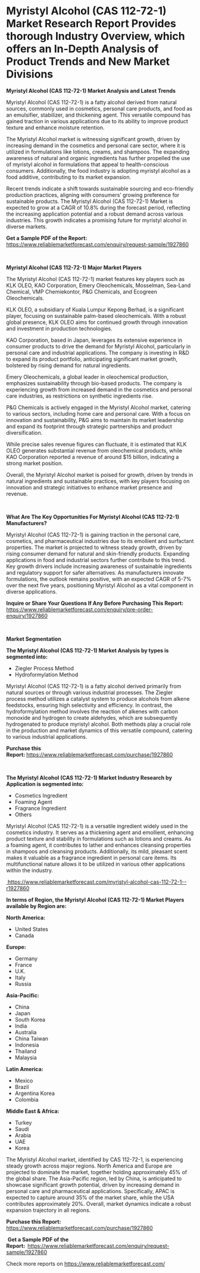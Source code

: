 <p><h1>Myristyl Alcohol (CAS 112-72-1) Market Research Report Provides thorough Industry Overview, which offers an In-Depth Analysis of Product Trends and New Market Divisions</h1></p><p><strong>Myristyl Alcohol (CAS 112-72-1) Market Analysis and Latest Trends</strong></p>
<p><p>Myristyl Alcohol (CAS 112-72-1) is a fatty alcohol derived from natural sources, commonly used in cosmetics, personal care products, and food as an emulsifier, stabilizer, and thickening agent. This versatile compound has gained traction in various applications due to its ability to improve product texture and enhance moisture retention.</p><p>The Myristyl Alcohol market is witnessing significant growth, driven by increasing demand in the cosmetics and personal care sector, where it is utilized in formulations like lotions, creams, and shampoos. The expanding awareness of natural and organic ingredients has further propelled the use of myristyl alcohol in formulations that appeal to health-conscious consumers. Additionally, the food industry is adopting myristyl alcohol as a food additive, contributing to its market expansion.</p><p>Recent trends indicate a shift towards sustainable sourcing and eco-friendly production practices, aligning with consumers’ growing preference for sustainable products. The Myristyl Alcohol (CAS 112-72-1) Market is expected to grow at a CAGR of 10.8% during the forecast period, reflecting the increasing application potential and a robust demand across various industries. This growth indicates a promising future for myristyl alcohol in diverse markets.</p></p>
<p><strong>Get a Sample PDF of the Report:&nbsp;</strong> <a href="https://www.reliablemarketforecast.com/enquiry/request-sample/1927860?utm_campaign=3081&utm_medium=2&utm_source=Github&utm_content=ia&utm_term=28032025&utm_id=myristyl-alcohol-cas-112-72-1">https://www.reliablemarketforecast.com/enquiry/request-sample/1927860</a></p>
<p>&nbsp;</p>
<p><strong>Myristyl Alcohol (CAS 112-72-1) Major Market Players</strong></p>
<p><p>The Myristyl Alcohol (CAS 112-72-1) market features key players such as KLK OLEO, KAO Corporation, Emery Oleochemicals, Mosselman, Sea-Land Chemical, VMP Chemiekontor, P&G Chemicals, and Ecogreen Oleochemicals. </p><p>KLK OLEO, a subsidiary of Kuala Lumpur Kepong Berhad, is a significant player, focusing on sustainable palm-based oleochemicals. With a robust global presence, KLK OLEO aims for continued growth through innovation and investment in production technologies.</p><p>KAO Corporation, based in Japan, leverages its extensive experience in consumer products to drive the demand for Myristyl Alcohol, particularly in personal care and industrial applications. The company is investing in R&D to expand its product portfolio, anticipating significant market growth, bolstered by rising demand for natural ingredients.</p><p>Emery Oleochemicals, a global leader in oleochemical production, emphasizes sustainability through bio-based products. The company is experiencing growth from increased demand in the cosmetics and personal care industries, as restrictions on synthetic ingredients rise.</p><p>P&G Chemicals is actively engaged in the Myristyl Alcohol market, catering to various sectors, including home care and personal care. With a focus on innovation and sustainability, P&G aims to maintain its market leadership and expand its footprint through strategic partnerships and product diversification.</p><p>While precise sales revenue figures can fluctuate, it is estimated that KLK OLEO generates substantial revenue from oleochemical products, while KAO Corporation reported a revenue of around $15 billion, indicating a strong market position.</p><p>Overall, the Myristyl Alcohol market is poised for growth, driven by trends in natural ingredients and sustainable practices, with key players focusing on innovation and strategic initiatives to enhance market presence and revenue.</p></p>
<p>&nbsp;</p>
<p><strong>What Are The Key Opportunities For Myristyl Alcohol (CAS 112-72-1) Manufacturers?</strong></p>
<p><p>Myristyl Alcohol (CAS 112-72-1) is gaining traction in the personal care, cosmetics, and pharmaceutical industries due to its emollient and surfactant properties. The market is projected to witness steady growth, driven by rising consumer demand for natural and skin-friendly products. Expanding applications in food and industrial sectors further contribute to this trend. Key growth drivers include increasing awareness of sustainable ingredients and regulatory support for safer alternatives. As manufacturers innovate formulations, the outlook remains positive, with an expected CAGR of 5-7% over the next five years, positioning Myristyl Alcohol as a vital component in diverse applications.</p></p>
<p><strong>Inquire or Share Your Questions If Any Before Purchasing This Report:</strong> <a href="https://www.reliablemarketforecast.com/enquiry/pre-order-enquiry/1927860?utm_campaign=3081&utm_medium=2&utm_source=Github&utm_content=ia&utm_term=28032025&utm_id=myristyl-alcohol-cas-112-72-1">https://www.reliablemarketforecast.com/enquiry/pre-order-enquiry/1927860</a></p>
<p>&nbsp;</p>
<p><strong>Market Segmentation</strong></p>
<p><strong>The Myristyl Alcohol (CAS 112-72-1) Market Analysis by types is segmented into:</strong></p>
<p><ul><li>Ziegler Process Method</li><li>Hydroformylation Method</li></ul></p>
<p><p>Myristyl Alcohol (CAS 112-72-1) is a fatty alcohol derived primarily from natural sources or through various industrial processes. The Ziegler process method utilizes a catalyst system to produce alcohols from alkene feedstocks, ensuring high selectivity and efficiency. In contrast, the hydroformylation method involves the reaction of alkenes with carbon monoxide and hydrogen to create aldehydes, which are subsequently hydrogenated to produce myristyl alcohol. Both methods play a crucial role in the production and market dynamics of this versatile compound, catering to various industrial applications.</p></p>
<p><strong>Purchase this Report:&nbsp;</strong><a href="https://www.reliablemarketforecast.com/purchase/1927860?utm_campaign=3081&utm_medium=2&utm_source=Github&utm_content=ia&utm_term=28032025&utm_id=myristyl-alcohol-cas-112-72-1">https://www.reliablemarketforecast.com/purchase/1927860</a></p>
<p>&nbsp;</p>
<p><strong>The Myristyl Alcohol (CAS 112-72-1) Market Industry Research by Application is segmented into:</strong></p>
<p><ul><li>Cosmetics Ingredient</li><li>Foaming Agent</li><li>Fragrance Ingredient</li><li>Others</li></ul></p>
<p><p>Myristyl Alcohol (CAS 112-72-1) is a versatile ingredient widely used in the cosmetics industry. It serves as a thickening agent and emollient, enhancing product texture and stability in formulations such as lotions and creams. As a foaming agent, it contributes to lather and enhances cleansing properties in shampoos and cleansing products. Additionally, its mild, pleasant scent makes it valuable as a fragrance ingredient in personal care items. Its multifunctional nature allows it to be utilized in various other applications within the industry.</p></p>
<p><a href="https://www.reliablemarketforecast.com/myristyl-alcohol-cas-112-72-1--r1927860?utm_campaign=3081&utm_medium=2&utm_source=Github&utm_content=ia&utm_term=28032025&utm_id=myristyl-alcohol-cas-112-72-1">&nbsp;https://www.reliablemarketforecast.com/myristyl-alcohol-cas-112-72-1--r1927860</a></p>
<p><strong>In terms of Region, the Myristyl Alcohol (CAS 112-72-1) Market Players available by Region are:</strong></p>
<p>
    <p> <strong> North America: </strong>
        <ul>
            <li>United States</li>
            <li>Canada</li>
        </ul>
        </p> 
    <p> <strong> Europe: </strong>
        <ul>
            <li>Germany</li>
            <li>France</li>
            <li>U.K.</li>
            <li>Italy</li>
            <li>Russia</li>
        </ul>
        </p> 
    <p> <strong> Asia-Pacific: </strong>
        <ul>
            <li>China</li>
            <li>Japan</li>
            <li>South Korea</li>
            <li>India</li>
            <li>Australia</li>
            <li>China Taiwan</li>
            <li>Indonesia</li>
            <li>Thailand</li>
            <li>Malaysia</li>
        </ul>
        </p> 
    <p> <strong> Latin America: </strong>
        <ul>
            <li>Mexico</li>
            <li>Brazil</li>
            <li>Argentina Korea</li>
            <li>Colombia</li>
        </ul>
        </p> 
    <p> <strong> Middle East & Africa: </strong>
        <ul>
            <li>Turkey</li>
            <li>Saudi</li>
            <li>Arabia</li>
            <li>UAE</li>
            <li>Korea</li>
        </ul>
    </p>
    </p>
<p><p>The Myristyl Alcohol market, identified by CAS 112-72-1, is experiencing steady growth across major regions. North America and Europe are projected to dominate the market, together holding approximately 45% of the global share. The Asia-Pacific region, led by China, is anticipated to showcase significant growth potential, driven by increasing demand in personal care and pharmaceutical applications. Specifically, APAC is expected to capture around 35% of the market share, while the USA contributes approximately 20%. Overall, market dynamics indicate a robust expansion trajectory in all regions.</p></p>
<p><strong>Purchase this Report: </strong><a href="https://www.reliablemarketforecast.com/purchase/1927860?utm_campaign=3081&utm_medium=2&utm_source=Github&utm_content=ia&utm_term=28032025&utm_id=myristyl-alcohol-cas-112-72-1">https://www.reliablemarketforecast.com/purchase/1927860</a></p>
<p>&nbsp;<strong>Get a Sample PDF of the Report:&nbsp;&nbsp;</strong><a href="https://www.reliablemarketforecast.com/enquiry/request-sample/1927860?utm_campaign=3081&utm_medium=2&utm_source=Github&utm_content=ia&utm_term=28032025&utm_id=myristyl-alcohol-cas-112-72-1">https://www.reliablemarketforecast.com/enquiry/request-sample/1927860</a></p>
<p><strong></strong></p>
<p>Check more reports on <a href="https://www.reliablemarketforecast.com/?utm_campaign=3081&utm_medium=2&utm_source=Github&utm_content=ia&utm_term=28032025&utm_id=myristyl-alcohol-cas-112-72-1">https://www.reliablemarketforecast.com/</a></p>